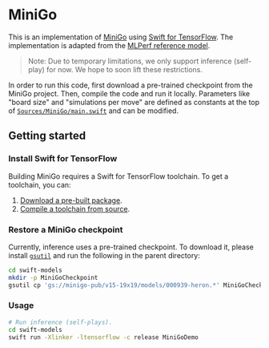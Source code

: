 # MiniGo

This is an implementation of [MiniGo] using [Swift for TensorFlow].
The implementation is adapted from the
[MLPerf reference model](https://github.com/mlperf/training/tree/master/reinforcement).

> Note: Due to temporary limitations, we only support inference (self-play)
> for now. We hope to soon lift these restrictions.

In order to run this code, first download a pre-trained checkpoint from the
MiniGo project. Then, compile the code and run it locally. Parameters like
"board size" and "simulations per move" are defined as constants at the top of
[`Sources/MiniGo/main.swift`](https://github.com/tensorflow/swift-models/blob/stable/MiniGo/Sources/MiniGo/main.swift)
and can be modified.

## Getting started

### Install Swift for TensorFlow

Building MiniGo requires a Swift for TensorFlow toolchain.
To get a toolchain, you can:

1. [Download a pre-built package](https://github.com/tensorflow/swift/blob/master/Installation.md).
2. [Compile a toolchain from source](https://github.com/apple/swift/tree/tensorflow#building-swift-for-tensorflow).

### Restore a MiniGo checkpoint

Currently, inference uses a pre-trained checkpoint. To download it, please
install [`gsutil`](https://cloud.google.com/storage/docs/gsutil_install) and run
the following in the parent directory:

```sh
cd swift-models
mkdir -p MiniGoCheckpoint
gsutil cp 'gs://minigo-pub/v15-19x19/models/000939-heron.*' MiniGoCheckpoint/
```

### Usage

```sh
# Run inference (self-plays).
cd swift-models
swift run -Xlinker -ltensorflow -c release MiniGoDemo
```

[Swift for TensorFlow]: https://www.tensorflow.org/swift
[MiniGo]: https://github.com/mlperf/training/blob/master/reinforcement/tensorflow/minigo
